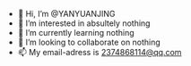 - 👋 Hi, I’m @YANYUANJING
- 👀 I’m interested in absultely nothing
- 🌱 I’m currently learning nothing
- 💞️ I’m looking to collaborate on nothing
- 📫 My email-adress is 2374868114@qq.com

<!---
YANYUANJING/YANYUANJING is a ✨ special ✨ repository because its `README.md` (this file) appears on your GitHub profile.
You can click the Preview link to take a look at your changes.
--->
